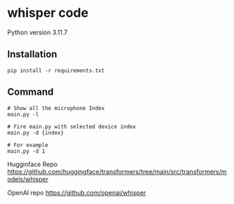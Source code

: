 # whisper code

Python version
3.11.7

## Installation
```
pip install -r requirements.txt
```

## Command
```
# Show all the microphone Index
main.py -l
```

```
# Fire main.py with selected device index
main.py -d {index}

# For example
main.py -d 1
```

Hugginface Repo
https://github.com/huggingface/transformers/tree/main/src/transformers/models/whisper

OpenAI repo
https://github.com/openai/whisper
